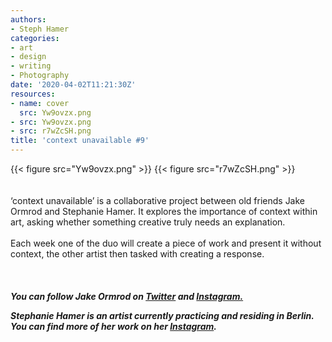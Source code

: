 ```yaml
---
authors:
- Steph Hamer
categories:
- art
- design
- writing
- Photography
date: '2020-04-02T11:21:30Z'
resources:
- name: cover
  src: Yw9ovzx.png
- src: Yw9ovzx.png
- src: r7wZcSH.png
title: 'context unavailable #9'
---
```

{{< figure src="Yw9ovzx.png" >}}
{{< figure src="r7wZcSH.png" >}}
<br>
<br>
<br>
‘context unavailable’ is a collaborative project between old friends Jake Ormrod and Stephanie Hamer. It explores the importance of context within art, asking whether something creative truly needs an explanation.<br>
<br>
Each week one of the duo will create a piece of work and present it without context, the other artist then tasked with creating a response.<br>
<br>
<br>
<br>
**_You can follow Jake Ormrod on [Twitter](https://twitter.com/Jake_Ormrod "") and [Instagram.](https://www.instagram.com/generationzer0mag/ "")_**

_**Stephanie Hamer is an artist currently practicing and residing in Berlin. You can find more of her work on her [Instagram](https://www.instagram.com/stephanie__hamer/ "").**_